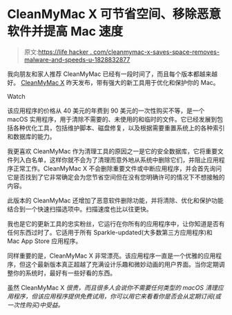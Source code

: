 # CleanMyMac X 可节省空间、移除恶意软件并提高 Mac 速度

> 原文:[https://life hacker . com/cleanmymac-x-saves-space-removes-malware-and-speeds-u-1828832877](https://lifehacker.com/cleanmymac-x-saves-space-removes-malware-and-speeds-u-1828832877)

我向朋友和家人推荐 CleanMyMac 已经有一段时间了，而且每个版本都越来越好。 [CleanMyMac X](https://macpaw.com/cleanmymac) 昨天发布，带有强大的新工具用于优化和保护你的 Mac。

Watch

该应用程序的价格从 40 美元的年费到 90 美元的一次性购买不等，是一个 macOS 实用程序，用于清除不需要的、未使用的和临时的文件。它已经发展到包括各种优化工具，包括维护脚本、磁盘修复，以及根据需要重置系统上的各种索引和数据库的能力。

我更喜欢 CleanMyMac 作为清理工具的原因之一是它的安全数据库，它将重要文件列入白名单，这样你就不会为了清理而意外地从系统中删除它们，并阻止应用程序正常工作。CleanMyMac X 不会删除重要文件或中断应用程序，并会首先询问它是否找到了它非常确定会为您节省空间但在没有您明确许可的情况下不想接触的内容。

此版本的 CleanMyMac 还增加了恶意软件删除功能，并将清除、优化和保护功能结合到一个快速扫描选项中。扫描速度也比以往更快。

我也是它的更新工具的忠实粉丝，它运行在你所有的应用程序中，让你知道是否有任何东西过时了。它适用于所有 Sparkle-updated(大多数第三方应用程序)和 Mac App Store 应用程序。

同样重要的是，CleanMyMac X 非常漂亮。该应用程序一直是一个优雅的应用程序，但这个最新版本真正超越了充满设计乐趣和微妙动画的用户界面。当你定期调整你的系统时，最好有一些好看的东西。

虽然 CleanMyMac X *很贵，而且很多人会说你不需要任何类型的 macOS 清理应用程序，但该应用程序提供免费试用，你可以用它来看看你是否会从定期订阅(或一次性购买)中受益。*